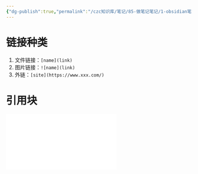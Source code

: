 ```yaml
---
{"dg-publish":true,"permalink":"/czc知识库/笔记/85-做笔记笔记/1-obsidian笔记/markdown的链接/","dgPassFrontmatter":true,"created":"2024-12-08T11:29:46.982+08:00","updated":"2024-12-08T11:57:27.999+08:00"}
---
```


# 链接种类
1. 文件链接：`[name](link)`
2. 图片链接：`![name](link)`
3. 外链：`[site](https://www.xxx.com/)`

# 引用块
![obsidian 文件链接引用块](obsidian%20文件链接引用块.md)